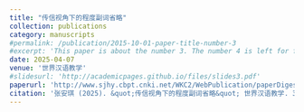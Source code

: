```yaml
---
title: "传信视角下的程度副词省略"
collection: publications
category: manuscripts
#permalink: /publication/2015-10-01-paper-title-number-3
#excerpt: 'This paper is about the number 3. The number 4 is left for future work.'
date: 2025-04-07
venue: '世界汉语教学'
#slidesurl: 'http://academicpages.github.io/files/slides3.pdf'
paperurl: 'http://www.sjhy.cbpt.cnki.net/WKC2/WebPublication/paperDigest.aspx?paperID=484fb27a-ddbd-474c-867c-fdcef1dff0f8'
citation: '张安琪 (2025). &quot;传信视角下的程度副词省略&quot; 世界汉语教学. 39(2)：209-223.'
---
```


